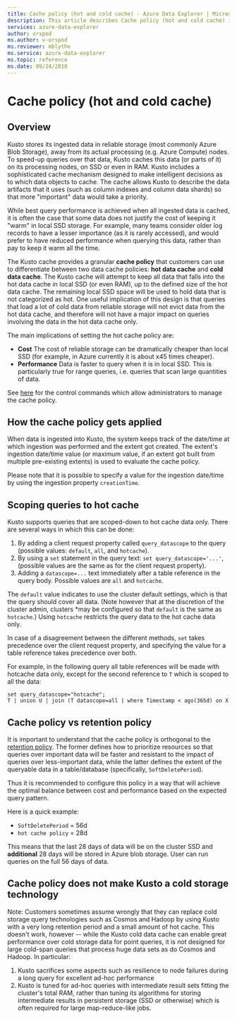 ```yaml
---
title: Cache policy (hot and cold cache) - Azure Data Explorer | Microsoft Docs
description: This article describes Cache policy (hot and cold cache) in Azure Data Explorer.
services: azure-data-explorer
author: orspod
ms.author: v-orspod
ms.reviewer: mblythe
ms.service: azure-data-explorer
ms.topic: reference
ms.date: 09/24/2018
---
```

# Cache policy (hot and cold cache)

## Overview

Kusto stores its ingested data in reliable storage (most commonly Azure Blob Storage),
away from its actual processing (e.g. Azure Compute) nodes. To speed-up queries over that
data, Kusto caches this data (or parts of it) on its processing nodes, on SSD or even in
RAM. Kusto includes a sophisticated cache mechanism designed to make intelligent decisions
as to which data objects to cache. The cache allows Kusto to describe the data artifacts
that it uses (such as column indexes and column data shards) so that more "important" data
would take a priority.

While best query performance is achieved when all ingested data is cached, it is often
the case that some data does not justify the cost of keeping it "warm" in local SSD storage.
For example, many teams consider older log records to have a lesser importance (as it is
rarely accessed), and would prefer to have reduced performance when querying this data,
rather than pay to keep it warm all the time.

The Kusto cache provides a granular **cache policy** that customers can use to differentiate
between two data cache policies: **hot data cache** and **cold data cache**. The Kusto cache
will attempt to keep all data that falls into the hot data cache in local SSD (or even RAM),
up to the defined size of the hot data cache. The remaining local SSD space will be used
to hold data that is not categorized as hot. One useful implication of this design is that
queries that load a lot of cold data from reliable storage will not evict data from the hot
data cache, and therefore will not have a major impact on queries involving the data in the
hot data cache only.

The main implications of setting the hot cache policy are:
* **Cost** The cost of reliable storage can be dramatically cheaper
  than local SSD (for example, in Azure currently it is about x45 times cheaper).
* **Performance** Data is faster to query when it is in local SSD. This is particularly
  true for range queries, i.e. queries that scan large quantities of data.  

See [here](../management/cache-policy.md)
for the control commands which allow administrators to manage the cache policy.

## How the cache policy gets applied

When data is ingested into Kusto, the system keeps track of the date/time at which
ingestion was performed and the extent got created. The extent's ingestion date/time
value (or maximum value, if an extent got built from multiple pre-existing extents)
is used to evaluate the cache policy.

Please note that it is possible to specify a value for the ingestion date/time
by using the ingestion property `creationTime`. 

## Scoping queries to hot cache

Kusto supports queries that are scoped-down to hot cache data only. There are
several ways in which this can be done:

1. By adding a client request property called `query_datascope` to the query
   (possible values: `default`, `all`, and `hotcache`).
2. By using a `set` statement in the query text: `set query_datascope='...'`,
   (possible values are the same as for the client request property).
3. Adding a `datascope=...` text immediately after a table reference in the
   query body. Possible values are `all` and `hotcache`.

The `default` value indicates to use the cluster default settings, which is
that the query should cover all data. (Note however that at the discretion of
the cluster admin, clusters *may be configured so that `default` is the same as `hotcache`.)
Using `hotcache` restricts the query data to the hot cache data only.

In case of a disagreement between the different methods, `set` takes precedence
over the client request property, and specifying the value for a table reference
takes precedence over both.

For example, in the following query all table references will be made with
hotcache data only, except for the second reference to  `T` which is scoped
to all the data:

```kusto
set query_datascope="hotcache";
T | union U | join (T datascope=all | where Timestamp < ago(365d) on X
```

## Cache policy vs retention policy

It is important to understand that the cache policy is orthogonal to the
[retention policy](./retentionpolicy.md). The former defines how to prioritize
resources so that queries over important data will be faster and resistant to the impact
of queries over less-important data, while the latter defines the extent of the queryable
data in a table/database (specifically, `SoftDeletePeriod`).

Thus it is recommended to configure this policy in a way that will achieve the optimal balance
between cost and performance based on the expected query pattern.

Here is a quick example:
* `SoftDeletePeriod` = 56d
* `hot cache policy` = 28d

This means that the last 28 days of data will be on the cluster SSD and 
**additional** 28 days will be stored in Azure blob storage. User can run queries on the full 56 days of data. 

## Cache policy does not make Kusto a cold storage technology

Note: Customers sometimes assume wrongly that they can replace cold storage query technologies
such as Cosmos and Hadoop by using Kusto with a very long retention period and a small amount
of hot cache. This doesn't work, however -- while the Kusto cold data cache can enable great
performance over cold storage data for point queries, it is not designed for large cold-span
queries that process huge data sets as do Cosmos and Hadoop. In particular:
1. Kusto sacrifices some aspects such as resilience to node failures during a long query for excellent ad-hoc performance
2. Kusto is tuned for ad-hoc queries with intermediate result sets fitting the cluster's total
   RAM, rather than tuning its algorithms for storing intermediate results in persistent storage (SSD
   or otherwise) which is often required for large map-reduce-like jobs.
